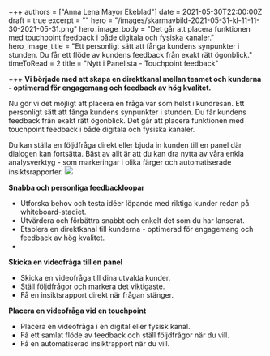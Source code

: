 +++
authors = ["Anna Lena Mayor Ekeblad"]
date = 2021-05-30T22:00:00Z
draft = true
excerpt = ""
hero = "/images/skarmavbild-2021-05-31-kl-11-11-30-2021-05-31.png"
hero_image_body = "Det går att placera funktionen med touchpoint feedback i både digitala och fysiska kanaler."
hero_image_title = "Ett personligt sätt att fånga kundens synpunkter i stunden. Du får ett flöde av kundens feedback från exakt rätt ögonblick."
timeToRead = 2
title = "Nytt i Panelista - Touchpoint feedback"

+++
**Vi började med att skapa en direktkanal mellan teamet och kunderna - optimerad för engagemang och feedback av hög kvalitet.**

Nu gör vi det möjligt att placera en fråga var som helst i kundresan. Ett personligt sätt att fånga kundens synpunkter i stunden. Du får kundens feedback från exakt rätt ögonblick. Det går att placera funktionen med touchpoint feedback i både digitala och fysiska kanaler.

Du kan ställa en följdfråga direkt eller bjuda in kunden till en panel där dialogen kan fortsätta. Bäst av allt är att du kan dra nytta av våra enkla analysverktyg - som markeringar i olika färger och automatiserade insiktsrapporter.
![](/images/skarmavbild-2021-05-31-kl-11-08-58-2021-05-31.png)

**Snabba och personliga feedbackloopar**

* Utforska behov och testa idéer löpande med riktiga kunder redan på whiteboard-stadiet.
* Utvärdera och förbättra snabbt och enkelt det som du har lanserat.
* Etablera en direktkanal till kunderna - optimerad för engagemang och feedback av hög kvalitet.
* 

**Skicka en videofråga till en panel**

* Skicka en videofråga till dina utvalda kunder.
* Ställ följdfrågor och markera det viktigaste.
* Få en insiktsrapport direkt när frågan stänger.

**Placera en videofråga vid en touchpoint**

* Placera en videofråga i en digital eller fysisk kanal.
* Få ett samlat flöde av feedback och ställ följdfrågor när du vill.
* Få en automatiserad insiktrapport när du vill.
